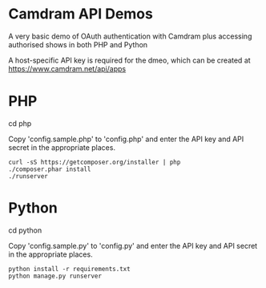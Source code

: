 Camdram API Demos
===============================

A very basic demo of OAuth authentication with Camdram plus accessing authorised shows in both PHP and Python

A host-specific API key is required for the dmeo, which can be created at https://www.camdram.net/api/apps

PHP
=============
  cd php

Copy 'config.sample.php' to 'config.php' and enter the API key and API secret in the appropriate places.  

    curl -sS https://getcomposer.org/installer | php
    ./composer.phar install
    ./runserver
  
Python
=============
  cd python
  
Copy 'config.sample.py' to 'config.py' and enter the API key and API secret in the appropriate places.

    python install -r requirements.txt
    python manage.py runserver
